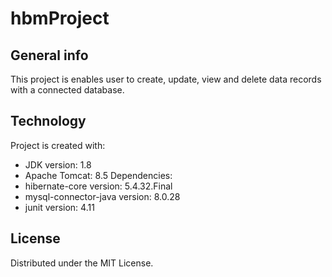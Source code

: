 # hbmProject

## General info
This project is enables user to create, update, view and delete data records with a connected database.

## Technology
Project is created with:
* JDK version: 1.8
* Apache Tomcat: 8.5
Dependencies:
* hibernate-core version: 5.4.32.Final
* mysql-connector-java version: 8.0.28
* junit version: 4.11

## License
Distributed under the MIT License.
